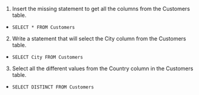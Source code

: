 1. Insert the missing statement to get all the columns from the Customers table. 
- ```SELECT * FROM Customers```
2. Write a statement that will select the City column from the Customers table.
- ```SELECT City FROM Customers```
3. Select all the different values from the Country column in the Customers table. 
- ```SELECT DISTINCT FROM Customers``` 
